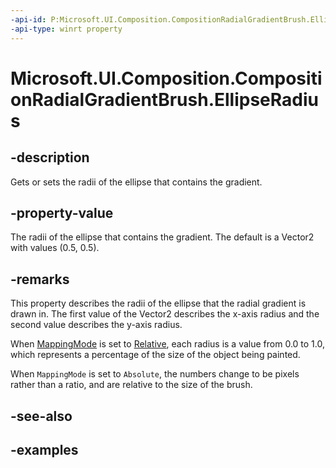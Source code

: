 ```yaml
---
-api-id: P:Microsoft.UI.Composition.CompositionRadialGradientBrush.EllipseRadius
-api-type: winrt property
---
```


<!-- Property syntax.
public Vector2 EllipseRadius { get;  set; }
-->

# Microsoft.UI.Composition.CompositionRadialGradientBrush.EllipseRadius

## -description

Gets or sets the radii of the ellipse that contains the gradient.

## -property-value

The radii of the ellipse that contains the gradient. The default is a Vector2 with values (0.5, 0.5).

## -remarks

This property describes the radii of the ellipse that the radial gradient is drawn in. The first value of the Vector2 describes the x-axis radius and the second value describes the y-axis radius.

When [MappingMode](compositiongradientbrush_mappingmode.md) is set to [Relative](compositionmappingmode.md), each radius is a value from 0.0 to 1.0, which represents a percentage of the size of the object being painted.

When `MappingMode` is set to `Absolute`, the numbers change to be pixels rather than a ratio, and are relative to the size of the brush.

## -see-also

## -examples
